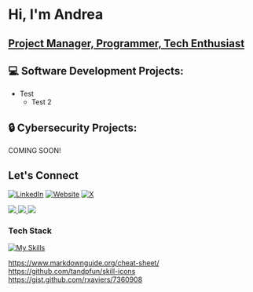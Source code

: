 # Hi, I'm Andrea
## [Project Manager, Programmer, Tech Enthusiast](https://www.linkedin.com/in/andrea-jasper/)

## :computer: Software Development Projects:
- Test
  - Test 2

## :lock: Cybersecurity Projects:
COMING SOON!

## Let's Connect
[![LinkedIn](https://skillicons.dev/icons?i=linkedin)](https://www.linkedin.com/in/andrea-jasper/)
[![Website](https://skillicons.dev/icons?i=twitter)](https://www.andreajasper.com)
[![X](https://skillicons.dev/icons?i=twitter)](https://twitter.com/AndreaJasp5770https://twitter.com/AndreaJasp5770)

<a href="https://www.linkedin.com/in/andrea-jasper/">
 <img src="https://img.shields.io/badge/-LinkedIn-7cb6c7?style=for-the-badge&logo=Linkedin&logoColor=white&link=https://www.linkedin.com/in/andrea-jasper/"/>
</a>
<a href="https://www.andreajasper.com">
 <img src="https://img.shields.io/badge/-Website-237e99?style=for-the-badge&logo=link&logoColor=white&link=andreajasper.com"/>
</a>
<a href="https://twitter.com/AndreaJasp5770">
 <img src="https://img.shields.io/badge/-Twitter-7cb6c7?style=for-the-badge&logo=twitter&logoColor=white&link=andreajasper.com"/>
</a>

### Tech Stack

[![My Skills](https://skillicons.dev/icons?i=rails,sqlite,mysql,python,react,js,jquery,html,css,sass,bootstrap,docker,heroku,netlify)](https://skillicons.dev)

<!-- ![](https://img.shields.io/badge/-Rails-informational?style=for-the-badge&logo=ruby-on-rails&logoColor=white&color=7cb6c7)
![](https://img.shields.io/badge/-SQL-informational?style=for-the-badge&logo=SQL&logoColor=white&color=237e99)
![](https://img.shields.io/badge/-Python-informational?style=for-the-badge&logo=python&logoColor=white&color=7cb6c7)
![](https://img.shields.io/badge/-React-informational?style=for-the-badge&logo=react&logoColor=white&color=237e99)
![](https://img.shields.io/badge/-JavaScript-informational?style=for-the-badge&logo=javascript&logoColor=white&color=7cb6c7)
![](https://img.shields.io/badge/-CircleCI-informational?style=for-the-badge&logo=circleci&logoColor=white&color=237e99)
![](https://img.shields.io/badge/-Heroku-informational?style=for-the-badge&logo=heroku&logoColor=white&color=7cb6c7)
![](https://img.shields.io/badge/-Netlify-informational?style=for-the-badge&logo=netlify&logoColor=white&color=237e99)
![](https://img.shields.io/badge/-Mysql-informational?style=for-the-badge&logo=mysql&logoColor=white&color=7cb6c7)
![](https://img.shields.io/badge/-HTML5-informational?style=for-the-badge&logo=html5&logoColor=white&color=237e99)
![](https://img.shields.io/badge/-Sass-informational?style=for-the-badge&logo=sass&logoColor=white&color=7cb6c7)
![](https://img.shields.io/badge/-CSS3-informational?style=for-the-badge&logo=css3&logoColor=white&color=237e99)
![](https://img.shields.io/badge/-UiKit-informational?style=for-the-badge&logo=uikit&logoColor=white&color=7cb6c7)
![](https://img.shields.io/badge/-Bootstrap-informational?style=for-the-badge&logo=bootstrap&logoColor=white&color=237e99)
![](https://img.shields.io/badge/-Tableau-informational?style=for-the-badge&logo=tableau&logoColor=white&color=7cb6c7) -->


https://www.markdownguide.org/cheat-sheet/
https://github.com/tandpfun/skill-icons
https://gist.github.com/rxaviers/7360908